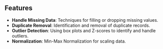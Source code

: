 ## Features
- **Handle Missing Data**: Techniques for filling or dropping missing values.
- **Duplicate Removal**: Identification and removal of duplicate records.
- **Outlier Detection**: Using box plots and Z-scores to identify and handle outliers.
- **Normalization**: Min-Max Normalization for scaling data.
